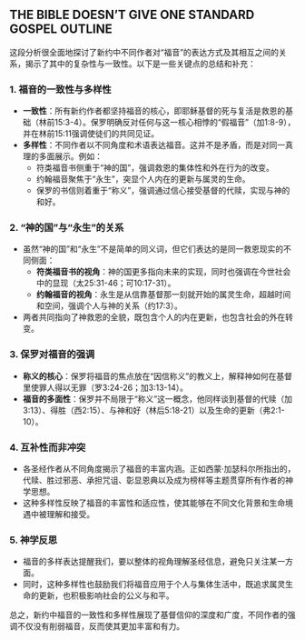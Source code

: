 ## THE BIBLE DOESN’T GIVE ONE STANDARD GOSPEL OUTLINE

这段分析很全面地探讨了新约中不同作者对“福音”的表达方式及其相互之间的关系，揭示了其中的复杂性与一致性。以下是一些关键点的总结和补充：

### 1. **福音的一致性与多样性**
   - **一致性**：所有新约作者都坚持福音的核心，即耶稣基督的死与复活是救恩的基础（林前15:3-4）。保罗明确反对任何与这一核心相悖的“假福音”（加1:8-9），并在林前15:11强调使徒们的共同见证。
   - **多样性**：不同作者以不同角度和术语表达福音。这并不是矛盾，而是对同一真理的多面展示。例如：
     - 符类福音书侧重于“神的国”，强调救恩的集体性和外在行为的改变。
     - 约翰福音聚焦于“永生”，突显个人内在的更新与属灵的生命。
     - 保罗的书信则着重于“称义”，强调通过信心接受基督的代赎，实现与神的和好。

### 2. **“神的国”与“永生”的关系**
   - 虽然“神的国”和“永生”不是简单的同义词，但它们表达的是同一救恩现实的不同侧面：
     - **符类福音书的视角**：神的国更多指向未来的实现，同时也强调在今世社会中的显现（太25:31-46；可10:17-31）。
     - **约翰福音的视角**：永生是从信靠基督那一刻就开始的属灵生命，超越时间和空间，强调个人与神的关系（约17:3）。
   - 两者共同指向了神救恩的全貌，既包含个人的内在更新，也包含社会的外在转变。

### 3. **保罗对福音的强调**
   - **称义的核心**：保罗将福音的焦点放在“因信称义”的教义上，解释神如何在基督里使罪人得以无罪（罗3:24-26；加3:13-14）。
   - **福音的多面性**：保罗并不局限于“称义”这一概念，他同样谈到基督的代赎（加3:13）、得胜（西2:15）、与神和好（林后5:18-21）以及生命的更新（弗2:1-10）。

### 4. **互补性而非冲突**
   - 各圣经作者从不同角度揭示了福音的丰富内涵。正如西蒙·加瑟科尔所指出的，代赎、胜过邪恶、承担咒诅、彰显恩典以及成为榜样等主题贯穿所有作者的神学思想。
   - 这种多样性反映了福音的丰富性和适应性，使其能够在不同文化背景和生命境遇中被理解和接受。

### 5. **神学反思**
   - 福音的多样表达提醒我们，要以整体的视角理解圣经信息，避免只关注某一方面。
   - 同时，这种多样性也鼓励我们将福音应用于个人与集体生活中，既追求属灵生命的更新，也积极影响社会的公义与和平。

总之，新约中福音的一致性和多样性展现了基督信仰的深度和广度，不同作者的强调不仅没有削弱福音，反而使其更加丰富和有力。
